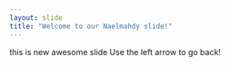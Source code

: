 ```yaml
---
layout: slide
title: "Welcome to our Naelmahdy slide!"
---
```


this is new awesome slide
Use the left arrow to go back!
